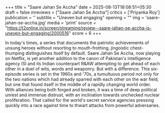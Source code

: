 +++
title = "Saare Jahan Se Accha"
date = 2025-08-13T18:08:51+05:30
draft = false
mreviews = ["Saare Jahan Se Accha"]
critics = ['Priyanka Roy']
publication = ''
subtitle = "Uneven but engaging"
opening = ""
img = 'saare-jahan-se-accha.jpg'
media = 'print'
source = "https://t2online.in/screen/streaming/review--saare-jahan-se-accha-is-uneven-but-engaging/2000516"
score = 6
+++

In today's times, a series that documents the patriotic achievements of unsung heroes without resorting to mouth-frothing, jingoistic chest-thumping distinguishes itself by default. Saare Jahan Se Accha, now playing on Netflix, is yet another addition to the canon of Pakistan's intelligence agency ISI and its Indian counterpart R&AW attempting to get ahead of each other in a duel of wits, words and weaponry. But with a difference. This six-episode series is set in the 1960s and '70s, a tumultuous period not only for the two nations which had already sparred with each other on the war field, but one that found itself in the middle of a rapidly changing world order. With alliances being both forged and broken, it was a time of deep political unrest and immense distrust, with an inclination towards unchecked nuclear proliferation. That called for the world's secret service agencies pressing quickly into a race against time to thwart attacks from powerful adversaries.
